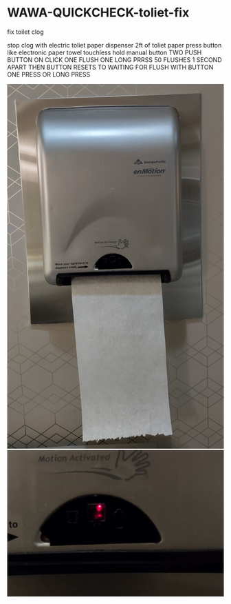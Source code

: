 # WAWA-QUICKCHECK-toliet-fix


<p>
fix toilet clog

stop clog with electric toliet paper dispenser 2ft of toliet paper press button like electronic paper towel touchless
hold manual button TWO PUSH BUTTON ON CLICK ONE FLUSH ONE LONG PRRSS 50 FLUSHES 1 SECOND APART THEN BUTTON RESETS TO WAITING FOR FLUSH WITH BUTTON ONE PRESS OR LONG PRESS

![s1](https://raw.githubusercontent.com/c4pt000/WAWA-QUICKCHECK-toliet-fix/main/IMG_20220111_211253236_HDR.jpg)
![s1](https://raw.githubusercontent.com/c4pt000/WAWA-QUICKCHECK-toliet-fix/main/IMG_20220111_211246513.jpg)
</p>
